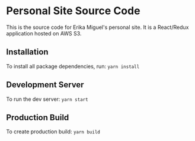 # Personal Site Source Code
This is the source code for Erika Miguel's personal site. It is a React/Redux application hosted on AWS S3.

## Installation
To install all package dependencies, run:
`yarn install`


## Development Server
To run the dev server:
`yarn start`

## Production Build
To create production build:
`yarn build`